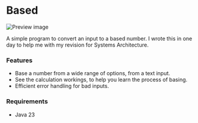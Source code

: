 # Based

![Preview image](https://drive.google.com/file/d/1V7lWYT_BsV2ir2XHc1gXIF51hq4_PWcg/view?usp=sharing)

A simple program to convert an input to a based number. I wrote this in one day to help me with my revision for Systems Architecture.

### Features

- Base a number from a wide range of options, from a text input.
- See the calculation workings, to help you learn the process of basing.
- Efficient error handling for bad inputs.

### Requirements

- Java 23
